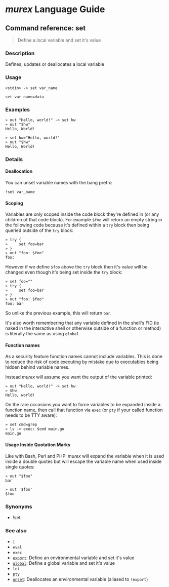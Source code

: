 # _murex_ Language Guide

## Command reference: set

> Define a local variable and set it's value

### Description

Defines, updates or deallocates a local variable

### Usage

    <stdin> -> set var_name

    set var_name=data

### Examples

    » out "Hello, world!" -> set hw
    » out "$hw"
    Hello, World!

    » set hw="Hello, world!"
    » out "$hw"
    Hello, World!

### Details

#### Deallocation

You can unset variable names with the bang prefix:

    !set var_name

#### Scoping

Variables are only scoped inside the code block they're defined in (or any
children of that code block). For example `$foo` will return an empty string in
the following code because it's defined within a `try` block then being queried
outside of the `try` block:

    » try {
    »     set foo=bar
    » }
    » out "foo: $foo"
    foo:

However if we define `$foo` above the `try` block then it's value will be changed
even though it's being set inside the `try` block:

    » set foo=""
    » try {
    »     set foo=bar
    » }
    » out "foo: $foo"
    foo: bar

So unlike the previous example, this will return `bar`.

It's also worth remembering that any variable defined in the shell's FID (ie
naked in the interactive shell or otherwise outside of a function or method) is
literally the same as using `global`

#### Function names

As a security feature function names cannot include variables. This is done to
reduce the risk of code executing by mistake due to executables being hidden
behind variable names.

Instead _murex_ will assume you want the output of the variable printed:

    » out "Hello, world!" -> set hw
    » $hw
    Hello, world!

On the rare occasions you want to force variables to be expanded inside a
function name, then call that function via `exec` (or `pty` if your called
function needs to be TTY aware):

    » set cmd=grep
    » ls -> exec: $cmd main.go
    main.go

#### Usage Inside Quotation Marks

Like with Bash, Perl and PHP: _murex_ will expand the variable when it is used
inside a double quotes but will escape the variable name when used inside single
quotes:

    » out "$foo"
    bar

    » out '$foo'
    $foo

### Synonyms

* !set

### See also

* `[`
* `eval`
* `exec`
* [`export`](export.md): Define an environmental variable and set it's value
* [`global`](global.md): Define a global variable and set it's value
* `let`
* `pty`
* [`unset`](unset.md): Deallocates an environmental variable (aliased to `!export`)
